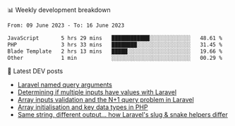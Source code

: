 📊 Weekly development breakdown
<!--START_SECTION:waka-->

```txt
From: 09 June 2023 - To: 16 June 2023

JavaScript       5 hrs 29 mins   ████████████░░░░░░░░░░░░░   48.61 %
PHP              3 hrs 33 mins   ████████░░░░░░░░░░░░░░░░░   31.45 %
Blade Template   2 hrs 13 mins   █████░░░░░░░░░░░░░░░░░░░░   19.66 %
Other            1 min           ░░░░░░░░░░░░░░░░░░░░░░░░░   00.29 %
```

<!--END_SECTION:waka-->

📕 Latest DEV posts
<!-- BLOG-POST-LIST:START -->
- [Laravel named query arguments](https://dev.to/michaelvickersuk/laravel-named-query-arguments-28kd)
- [Determining if multiple inputs have values with Laravel](https://dev.to/michaelvickersuk/determining-if-multiple-inputs-have-values-with-laravel-km6)
- [Array inputs validation and the N+1 query problem in Laravel](https://dev.to/michaelvickersuk/array-inputs-validation-and-the-n1-query-problem-in-laravel-2agb)
- [Array initialisation and key data types in PHP](https://dev.to/michaelvickersuk/array-initialisation-and-key-data-types-in-php-1e5b)
- [Same string, different output... how Laravel&#39;s slug &amp; snake helpers differ](https://dev.to/michaelvickersuk/same-string-different-output-how-laravels-slug-snake-helpers-differ-1ccj)
<!-- BLOG-POST-LIST:END -->
